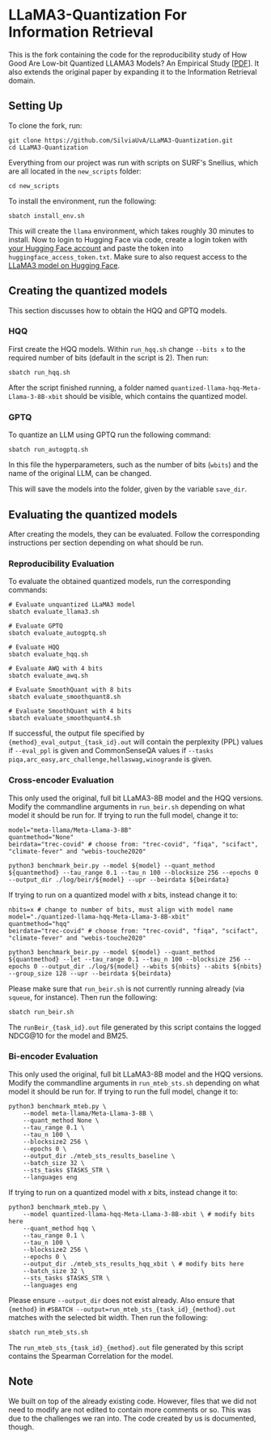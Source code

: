 # LLaMA3-Quantization For Information Retrieval

This is the fork containing the code for the reproducibility study of How Good Are Low-bit Quantized LLAMA3 Models?
An Empirical Study [[PDF](https://arxiv.org/abs/2404.14047)]. It also extends the original paper by expanding it to the Information Retrieval domain.

## Setting Up
To clone the fork, run:
```shell
git clone https://github.com/SilviaUvA/LLaMA3-Quantization.git
cd LLaMA3-Quantization
```
Everything from our project was run with scripts on SURF's Snellius, which are all located in the `new_scripts` folder:
```shell
cd new_scripts
```
To install the environment, run the following:
```shell
sbatch install_env.sh
```
This will create the `llama` environment, which takes roughly 30 minutes to install.
Now to login to Hugging Face via code, create a login token with [your Hugging Face account](https://huggingface.co/docs/hub/security-tokens) and paste the token into `huggingface_access_token.txt`. Make sure to also request access to the [LLaMA3 model on Hugging Face](https://huggingface.co/meta-llama/Meta-Llama-3-8B).

## Creating the quantized models
This section discusses how to obtain the HQQ and GPTQ models.

### HQQ
First create the HQQ models. Within `run_hqq.sh` change `--bits x` to the required number of bits (default in the script is 2). Then run:
```shell
sbatch run_hqq.sh
```
After the script finished running, a folder named `quantized-llama-hqq-Meta-Llama-3-8B-xbit` should be visible, which contains the quantized model.

### GPTQ
To quantize an LLM using GPTQ run the following command:
```shell
sbatch run_autogptq.sh
```

In this file the hyperparameters, such as the number of bits (`wbits`) and the name of the original LLM, can be changed.

This will save the models into the folder, given by the variable `save_dir`.

## Evaluating the quantized models
After creating the models, they can be evaluated. Follow the corresponding instructions per section depending on what should be run.

### Reproducibility Evaluation
To evaluate the obtained quantized models, run the corresponding commands:

```shell
# Evaluate unquantized LLaMA3 model
sbatch evaluate_llama3.sh

# Evaluate GPTQ
sbatch evaluate_autogptq.sh

# Evaluate HQQ
sbatch evaluate_hqq.sh

# Evaluate AWQ with 4 bits
sbatch evaluate_awq.sh

# Evaluate SmoothQuant with 8 bits
sbatch evaluate_smoothquant8.sh

# Evaluate SmoothQuant with 4 bits
sbatch evaluate_smoothquant4.sh
```

If successful, the output file specified by `{method}_eval_output_{task_id}.out` will contain the perplexity (PPL) values if `--eval_ppl` is given and CommonSenseQA values if `--tasks piqa,arc_easy,arc_challenge,hellaswag,winogrande` is given.

### Cross-encoder Evaluation
This only used the original, full bit LLaMA3-8B model and the HQQ versions.
Modify the commandline arguments in `run_beir.sh` depending on what model it should be run for. If trying to run the full model, change it to:
```shell
model="meta-llama/Meta-Llama-3-8B"
quantmethod="None"
beirdata="trec-covid" # choose from: "trec-covid", "fiqa", "scifact", "climate-fever" and "webis-touche2020"

python3 benchmark_beir.py --model ${model} --quant_method ${quantmethod} --tau_range 0.1 --tau_n 100 --blocksize 256 --epochs 0 --output_dir ./log/beir/${model} --upr --beirdata ${beirdata}
```

If trying to run on a quantized model with _x_ bits, instead change it to:
```shell
nbits=x # change to number of bits, must align with model name
model="./quantized-llama-hqq-Meta-Llama-3-8B-xbit"
quantmethod="hqq"
beirdata="trec-covid" # choose from: "trec-covid", "fiqa", "scifact", "climate-fever" and "webis-touche2020"

python3 benchmark_beir.py --model ${model} --quant_method ${quantmethod} --let --tau_range 0.1 --tau_n 100 --blocksize 256 --epochs 0 --output_dir ./log/${model} --wbits ${nbits} --abits ${nbits} --group_size 128 --upr --beirdata ${beirdata}
```

Please make sure that `run_beir.sh` is not currently running already (via `squeue`, for instance). Then run the following:
```shell
sbatch run_beir.sh
```
The `runBeir_{task_id}.out` file generated by this script contains the logged NDCG@10 for the model and BM25.

### Bi-encoder Evaluation
This only used the original, full bit LLaMA3-8B model and the HQQ versions.
Modify the commandline arguments in `run_mteb_sts.sh` depending on what model it should be run for. If trying to run the full model, change it to:
```shell
python3 benchmark_mteb.py \
    --model meta-llama/Meta-Llama-3-8B \
    --quant_method None \
    --tau_range 0.1 \
    --tau_n 100 \
    --blocksize2 256 \
    --epochs 0 \
    --output_dir ./mteb_sts_results_baseline \
    --batch_size 32 \
    --sts_tasks $TASKS_STR \
    --languages eng
```

If trying to run on a quantized model with _x_ bits, instead change it to:
```shell
python3 benchmark_mteb.py \
    --model quantized-llama-hqq-Meta-Llama-3-8B-xbit \ # modify bits here
    --quant_method hqq \
    --tau_range 0.1 \
    --tau_n 100 \
    --blocksize2 256 \
    --epochs 0 \
    --output_dir ./mteb_sts_results_hqq_xbit \ # modify bits here
    --batch_size 32 \
    --sts_tasks $TASKS_STR \
    --languages eng
```
Please ensure `--output_dir` does not exist already. Also ensure that `{method}` in `#SBATCH --output=run_mteb_sts_{task_id}_{method}.out` matches with the selected bit width.
Then run the following:
```shell
sbatch run_mteb_sts.sh
```
The `run_mteb_sts_{task_id}_{method}.out` file generated by this script contains the Spearman Correlation for the model. 


## Note
We built on top of the already existing code. However, files that we did not need to modify are not edited to contain more comments or so. This was due to the challenges we ran into. The code created by us is documented, though.
